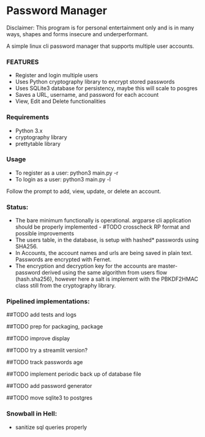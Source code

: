 # Password Manager

Disclaimer: This program is for personal entertainment only and is in many ways,
shapes and forms insecure and underperformant.

A simple linux cli password manager that supports multiple user accounts.

### FEATURES

- Register and login multiple users
- Uses Python cryptography library to encrypt stored passwords
- Uses SQLite3 database for persistency, maybe this will scale to posgres
- Saves a URL, username, and password for each account
- View, Edit and Delete functionalities

### Requirements

- Python 3.x
- cryptography library
- prettytable library

### Usage

- To register as a user: python3 main.py -r
- To login as a user: python3 main.py -l

Follow the prompt to add, view, update, or delete an account.

### Status:

- The bare minimum functionally is operational.
argparse cli application should be properly implemented - #TODO crosscheck RP format and possible improvements
- The users table, in the database, is setup with hashed* passwords using SHA256.
- In Accounts, the account names and urls are being saved in plain text. Passwords are encrypted with Fernet.
- The encryption and decryption key for the accounts are master-password derived using the same
algorithm from users flow (hash.sha256), however here a salt is implement with the PBKDF2HMAC class still from
the cryptography library.

### Pipelined implementations:

##TODO add tests and logs

##TODO prep for packaging, package

##TODO improve display

##TODO try a streamlit version?

##TODO track passwords age

##TODO implement periodic back up of database file

##TODO add password generator

##TODO move sqlite3 to postgres

### Snowball in Hell:

- sanitize sql queries properly